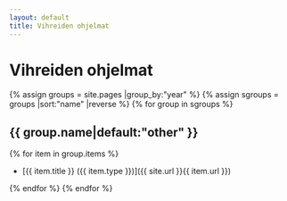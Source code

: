 ```yaml
---
layout: default
title: Vihreiden ohjelmat
---
```


# Vihreiden ohjelmat

{% assign groups = site.pages |group_by:"year" %}
{% assign sgroups = groups |sort:"name" |reverse %}
{% for group in sgroups %}
## {{ group.name|default:"other" }}
{% for item in group.items %}
 - [{{ item.title }} ({{ item.type }})]({{ site.url }}{{ item.url }})

{% endfor %}
{% endfor %}
